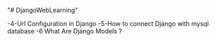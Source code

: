 "# DjangoWebLearning" 

-4-Url Configuration in Django
-5-How to connect Django with mysql database
-6 What Are Django Models ?
